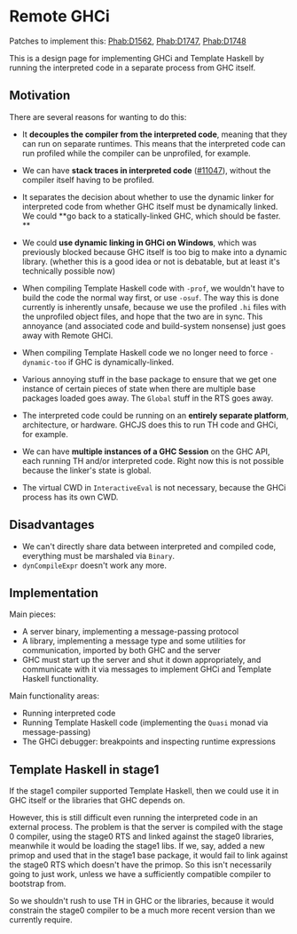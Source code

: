 # Remote GHCi


Patches to implement this: [ Phab:D1562](https://phabricator.haskell.org/D1562), [ Phab:D1747](https://phabricator.haskell.org/D1747), [ Phab:D1748](https://phabricator.haskell.org/D1748)


This is a design page for implementing GHCi and Template Haskell by running the interpreted code in a separate process from GHC itself.  

## Motivation


There are several reasons for wanting to do this:

- It **decouples the compiler from the interpreted code**, meaning that they can run on separate runtimes.  This means that the interpreted code can run profiled while the compiler can be unprofiled, for example.   

- We can have **stack traces in interpreted code** ([\#11047](https://gitlab.haskell.org//ghc/ghc/issues/11047)), without the compiler itself having to be profiled.

- It separates the decision about whether to use the dynamic linker for interpreted code from whether GHC itself must be dynamically linked.  We could **go back to a statically-linked GHC, which should be faster.
  **

- We could **use dynamic linking in GHCi on Windows**, which was previously blocked because GHC itself is too big to make into a dynamic library. (whether this is a good idea or not is debatable, but at least it's technically possible now)

- When compiling Template Haskell code with `-prof`, we wouldn't have to build the code the normal way first, or use `-osuf`.  The way this is done currently is inherently unsafe, because we use the profiled `.hi` files with the unprofiled object files, and hope that the two are in sync.  This annoyance (and associated code and build-system nonsense) just goes away with Remote GHCi.

- When compiling Template Haskell code we no longer need to force `-dynamic-too` if GHC is dynamically-linked.

- Various annoying stuff in the base package to ensure that we get one instance of certain pieces of state when there are multiple base packages loaded goes away.  The `Global` stuff in the RTS goes away.

- The interpreted code could be running on an **entirely separate platform**, architecture, or hardware.  GHCJS does this to run TH code and GHCi, for example.

- We can have **multiple instances of a GHC Session** on the GHC API, each running TH and/or interpreted code.  Right now this is not possible because the linker's state is global.

- The virtual CWD in `InteractiveEval` is not necessary, because the GHCi process has its own CWD.

## Disadvantages

- We can't directly share data between interpreted and compiled code, everything must be marshaled via `Binary`.
- `dynCompileExpr` doesn't work any more.

## Implementation


Main pieces:

- A server binary, implementing a message-passing protocol
- A library, implementing a message type and some utilities for communication, imported by both GHC and the server
- GHC must start up the server and shut it down appropriately, and communicate with it via messages to implement GHCi and Template Haskell functionality.


Main functionality areas:

- Running interpreted code
- Running Template Haskell code (implementing the `Quasi` monad via message-passing)
- The GHCi debugger: breakpoints and inspecting runtime expressions

## Template Haskell in stage1


If the stage1 compiler supported Template Haskell, then we could use it in GHC itself or the libraries that GHC depends on.  


However, this is still difficult even running the interpreted code in an external process.  The problem is that the server is compiled with the stage 0 compiler, using the stage0 RTS and linked against the stage0 libraries, meanwhile it would be loading the stage1 libs.  If we, say, added a new primop and used that in the stage1 base package, it would fail to link against the stage0 RTS which doesn't have the primop.  So this isn't necessarily going to just work, unless we have a sufficiently compatible compiler to bootstrap from.


So we shouldn't rush to use TH in GHC or the libraries, because it would constrain the stage0 compiler to be a much more recent version than we currently require.
